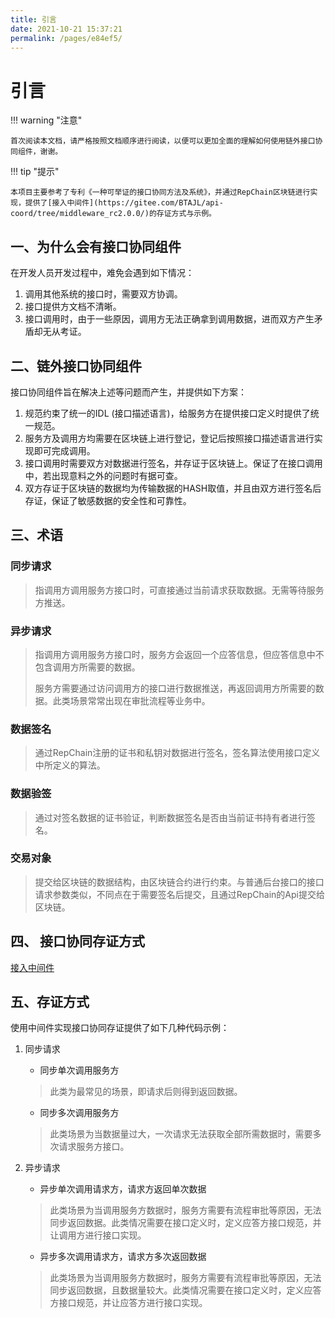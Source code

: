 ```yaml
---
title: 引言
date: 2021-10-21 15:37:21
permalink: /pages/e84ef5/
---
```


# 引言

!!! warning "注意"

    首次阅读本文档，请严格按照文档顺序进行阅读，以便可以更加全面的理解如何使用链外接口协同组件，谢谢。



!!! tip "提示"

    本项目主要参考了专利《一种可举证的接口协同方法及系统》，并通过RepChain区块链进行实现，提供了[接入中间件](https://gitee.com/BTAJL/api-coord/tree/middleware_rc2.0.0/)的存证方式与示例。



## 一、为什么会有接口协同组件

在开发人员开发过程中，难免会遇到如下情况：

1. 调用其他系统的接口时，需要双方协调。
2. 接口提供方文档不清晰。
3. 接口调用时，由于一些原因，调用方无法正确拿到调用数据，进而双方产生矛盾却无从考证。

## 二、链外接口协同组件

接口协同组件旨在解决上述等问题而产生，并提供如下方案：

1. 规范约束了统一的IDL (接口描述语言)，给服务方在提供接口定义时提供了统一规范。
2. 服务方及调用方均需要在区块链上进行登记，登记后按照接口描述语言进行实现即可完成调用。
3. 接口调用时需要双方对数据进行签名，并存证于区块链上。保证了在接口调用中，若出现意料之外的问题时有据可查。
4. 双方存证于区块链的数据均为传输数据的HASH取值，并且由双方进行签名后存证，保证了敏感数据的安全性和可靠性。

## 三、术语

### 同步请求

> 指调用方调用服务方接口时，可直接通过当前请求获取数据。无需等待服务方推送。

### 异步请求

> 指调用方调用服务方接口时，服务方会返回一个应答信息，但应答信息中不包含调用方所需要的数据。
>
> 服务方需要通过访问调用方的接口进行数据推送，再返回调用方所需要的数据。此类场景常常出现在审批流程等业务中。

### 数据签名

> 通过RepChain注册的证书和私钥对数据进行签名，签名算法使用接口定义中所定义的算法。

### 数据验签

> 通过对签名数据的证书验证，判断数据签名是否由当前证书持有者进行签名。

### 交易对象

> 提交给区块链的数据结构，由区块链合约进行约束。与普通后台接口的接口请求参数类似，不同点在于需要签名后提交，且通过RepChain的Api提交给区块链。

## 四、 接口协同存证方式

 [接入中间件](../04.接入中间件/01.1.0/01.前言.md)

## 五、存证方式

使用中间件实现接口协同存证提供了如下几种代码示例：

1. 同步请求

    * 同步单次调用服务方

    > 此类为最常见的场景，即请求后则得到返回数据。

    * 同步多次调用服务方

    > 此类场景为当数据量过大，一次请求无法获取全部所需数据时，需要多次请求服务方接口。

2. 异步请求

     * 异步单次调用请求方，请求方返回单次数据

    > 此类场景为当调用服务方数据时，服务方需要有流程审批等原因，无法同步返回数据。此类情况需要在接口定义时，定义应答方接口规范，并让调用方进行接口实现。

    * 异步多次调用请求方，请求方多次返回数据

    > 此类场景为当调用服务方数据时，服务方需要有流程审批等原因，无法同步返回数据，且数据量较大。此类情况需要在接口定义时，定义应答方接口规范，并让应答方进行接口实现。

